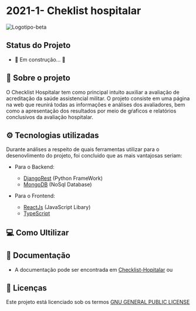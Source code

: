 # 2021-1- Cheklist hospitalar

![Logotipo-beta](https://i.imgur.com/hgNCbsG.jpg)

## Status do Projeto
- 🚧 Em construção... 🚧

## 📄  Sobre o projeto
O Checklist Hospitalar tem como principal intuito auxiliar a avaliação de acreditação da saúde assistencial militar. O projeto consiste em uma página na web que reunirá todas as informações e análises dos avaliadores, bem como a apresentação dos resultados por meio de gŕaficos e relatórios conclusivos da avaliação hospitalar.

## ⚙️ Tecnologias utilizadas
Durante análises a respeito de quais ferramentas utilizar para o desenovlimento do projeto, foi concluido que as mais vantajosas seriam:

- Para o Backend:
    - [DjangoRest](https://www.django-rest-framework.org/) (Python FrameWork) 
    - [MongoDB](https://www.mongodb.com/cloud/atlas/lp/try2?utm_source=bing&utm_campaign=mdb_bs_americas_brazil_search_core_brand_atlas_desktop&utm_term=mongodb&utm_medium=cpc_paid_search&utm_ad=e&utm_ad_campaign_id=415204511) (NoSql Database)

- Para o Frontend:
    - [ReactJs](https://reactjs.org/) (JavaScript Libary) 
    - [TypeScript](https://www.typescriptlang.org/)



## 💻 Como Ultilizar 


## 📜 Documentação 
- A documentação pode ser encontrada em [Checklist-Hopitalar](https://fga-eps-mds.github.io/2021-1-hospitalar/) ou <docs da materia>

## 📝 Licenças
Este projeto está licenciado sob os termos [GNU GENERAL PUBLIC LICENSE](https://github.com/fga-eps-mds/2021-1-hospitalar/blob/main/LICENSE)

